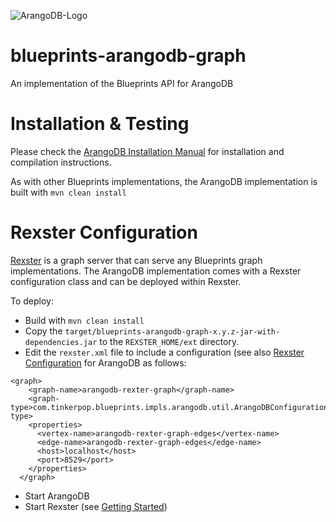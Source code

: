 ![ArangoDB-Logo](https://www.arangodb.org/wp-content/uploads/2012/10/logo_arangodb_transp.png)

blueprints-arangodb-graph
=========================

An implementation of the Blueprints API for ArangoDB

Installation & Testing
=======================

Please check the
[ArangoDB Installation Manual](http://www.arangodb.org/manuals/current/InstallManual.html)
for installation and compilation instructions.

As with other Blueprints implementations, the ArangoDB implementation is built with
	```mvn clean install```

Rexster Configuration
=====================

[Rexster](http://rexster.tinkerpop.com) is a graph server that can serve any Blueprints graph implementations. The ArangoDB implementation comes with a Rexster configuration class and can be deployed within Rexster.

To deploy:

* Build with `mvn clean install`
* Copy the `target/blueprints-arangodb-graph-x.y.z-jar-with-dependencies.jar` to the `REXSTER_HOME/ext` directory.
* Edit the `rexster.xml` file to include a configuration (see also [Rexster Configuration](https://github.com/tinkerpop/rexster/wiki/Rexster-Configuration) for ArangoDB as follows:

```text
<graph>
    <graph-name>arangodb-rexter-graph</graph-name>
    <graph-type>com.tinkerpop.blueprints.impls.arangodb.util.ArangoDBConfiguration</graph-type>
    <properties>
      <vertex-name>arangodb-rexter-graph-edges</vertex-name>
      <edge-name>arangodb-rexter-graph-edges</edge-name>
      <host>localhost</host>
      <port>8529</port>
    </properties>
  </graph>
```

* Start ArangoDB
* Start Rexster (see [Getting Started](https://github.com/tinkerpop/rexster/wiki/Getting-Started))


